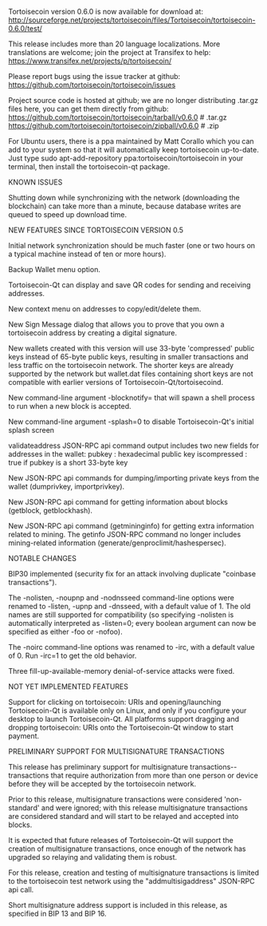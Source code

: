 Tortoisecoin version 0.6.0 is now available for download at:
http://sourceforge.net/projects/tortoisecoin/files/Tortoisecoin/tortoisecoin-0.6.0/test/

This release includes more than 20 language localizations.
More translations are welcome; join the
project at Transifex to help:
https://www.transifex.net/projects/p/tortoisecoin/

Please report bugs using the issue tracker at github:
https://github.com/tortoisecoin/tortoisecoin/issues

Project source code is hosted at github; we are no longer
distributing .tar.gz files here, you can get them
directly from github:
https://github.com/tortoisecoin/tortoisecoin/tarball/v0.6.0  # .tar.gz
https://github.com/tortoisecoin/tortoisecoin/zipball/v0.6.0  # .zip

For Ubuntu users, there is a ppa maintained by Matt Corallo which
you can add to your system so that it will automatically keep
tortoisecoin up-to-date.  Just type
sudo apt-add-repository ppa:tortoisecoin/tortoisecoin
in your terminal, then install the tortoisecoin-qt package.


KNOWN ISSUES

Shutting down while synchronizing with the network
(downloading the blockchain) can take more than a minute,
because database writes are queued to speed up download
time.


NEW FEATURES SINCE TORTOISECOIN VERSION 0.5

Initial network synchronization should be much faster
(one or two hours on a typical machine instead of ten or more
hours).

Backup Wallet menu option.

Tortoisecoin-Qt can display and save QR codes for sending
and receiving addresses.

New context menu on addresses to copy/edit/delete them.

New Sign Message dialog that allows you to prove that you
own a tortoisecoin address by creating a digital
signature.

New wallets created with this version will
use 33-byte 'compressed' public keys instead of
65-byte public keys, resulting in smaller
transactions and less traffic on the tortoisecoin
network. The shorter keys are already supported
by the network but wallet.dat files containing
short keys are not compatible with earlier
versions of Tortoisecoin-Qt/tortoisecoind.

New command-line argument -blocknotify=<command>
that will spawn a shell process to run <command> 
when a new block is accepted.

New command-line argument -splash=0 to disable
Tortoisecoin-Qt's initial splash screen

validateaddress JSON-RPC api command output includes
two new fields for addresses in the wallet:
pubkey : hexadecimal public key
iscompressed : true if pubkey is a short 33-byte key

New JSON-RPC api commands for dumping/importing
private keys from the wallet (dumprivkey, importprivkey).

New JSON-RPC api command for getting information about
blocks (getblock, getblockhash).

New JSON-RPC api command (getmininginfo) for getting
extra information related to mining. The getinfo
JSON-RPC command no longer includes mining-related
information (generate/genproclimit/hashespersec).



NOTABLE CHANGES

BIP30 implemented (security fix for an attack involving
duplicate "coinbase transactions").

The -nolisten, -noupnp and -nodnsseed command-line
options were renamed to -listen, -upnp and -dnsseed,
with a default value of 1. The old names are still
supported for compatibility (so specifying -nolisten
is automatically interpreted as -listen=0; every
boolean argument can now be specified as either
-foo or -nofoo).

The -noirc command-line options was renamed to
-irc, with a default value of 0. Run -irc=1 to
get the old behavior.

Three fill-up-available-memory denial-of-service
attacks were fixed.


NOT YET IMPLEMENTED FEATURES

Support for clicking on tortoisecoin: URIs and
opening/launching Tortoisecoin-Qt is available only on Linux,
and only if you configure your desktop to launch
Tortoisecoin-Qt. All platforms support dragging and dropping
tortoisecoin: URIs onto the Tortoisecoin-Qt window to start
payment.


PRELIMINARY SUPPORT FOR MULTISIGNATURE TRANSACTIONS

This release has preliminary support for multisignature
transactions-- transactions that require authorization
from more than one person or device before they
will be accepted by the tortoisecoin network.

Prior to this release, multisignature transactions
were considered 'non-standard' and were ignored;
with this release multisignature transactions are
considered standard and will start to be relayed
and accepted into blocks.

It is expected that future releases of Tortoisecoin-Qt
will support the creation of multisignature transactions,
once enough of the network has upgraded so relaying
and validating them is robust.

For this release, creation and testing of multisignature
transactions is limited to the tortoisecoin test network using
the "addmultisigaddress" JSON-RPC api call.

Short multisignature address support is included in this
release, as specified in BIP 13 and BIP 16.
